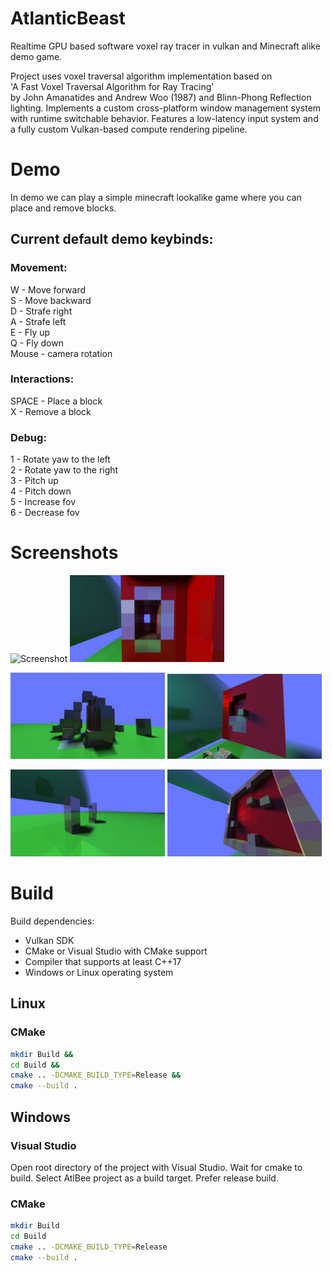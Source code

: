 # AtlanticBeast

Realtime GPU based software voxel ray tracer in vulkan and Minecraft alike demo game. <br>

Project uses voxel traversal algorithm implementation based on <br>
'A Fast Voxel Traversal Algorithm for Ray Tracing'<br>
by John Amanatides and Andrew Woo (1987) and Blinn-Phong Reflection lighting.
Implements a custom cross-platform window management system with runtime switchable behavior.
Features a low-latency input system and a fully custom Vulkan-based compute rendering pipeline.

# Demo

In demo we can play a simple minecraft lookalike game where you can place and remove blocks.

## Current default demo keybinds:

### Movement:
W - Move forward<br>
S - Move backward<br>
D - Strafe right<br>
A - Strafe left<br>
E - Fly up<br>
Q - Fly down<br>
Mouse - camera rotation<br>

### Interactions:
SPACE - Place a block<br>
X - Remove a block<br>

### Debug:
1 - Rotate yaw to the left<br>
2 - Rotate yaw to the right<br>
3 - Pitch up<br>
4 - Pitch down<br>
5 - Increase fov<br>
6 - Decrease fov<br>

# Screenshots
<p float="left">
  <img src="https://github.com/Im-Bee/AtlanticBeast/blob/master/Docs/DocScreen01.jpg?raw=true" alt="Screenshot" width="49%"/>
  <img src="https://github.com/Im-Bee/AtlanticBeast/blob/master/Docs/DocScreen02.jpg?raw=true" alt="Screenshot" width="49%"/>
</p>
<p float="left">
  <img src="https://github.com/Im-Bee/AtlanticBeast/blob/master/Docs/DocScreen03.jpg?raw=true" alt="Screenshot" width="49%"/>
  <img src="https://github.com/Im-Bee/AtlanticBeast/blob/master/Docs/readmeSrceenshot_6.jpg?raw=true" alt="Screenshot" width="49%"/>
</p>																
<p float="left">													
  <img src="https://github.com/Im-Bee/AtlanticBeast/blob/master/Docs/DocScreen05.jpg?raw=true" alt="Screenshot" width="49%"/>
  <img src="https://github.com/Im-Bee/AtlanticBeast/blob/master/Docs/DocScreen06.jpg?raw=true" alt="Screenshot" width="49%"/>
</p>

# Build

Build dependencies:
  - Vulkan SDK
  - CMake or Visual Studio with CMake support
  - Compiler that supports at least C++17
  - Windows or Linux operating system

## Linux

### CMake

``` sh
mkdir Build &&
cd Build &&
cmake .. -DCMAKE_BUILD_TYPE=Release &&
cmake --build .
```

## Windows

### Visual Studio 

Open root directory of the project with Visual Studio. Wait for cmake to build. Select AtlBee project as a build target.
Prefer release build.

### CMake

``` sh
mkdir Build
cd Build
cmake .. -DCMAKE_BUILD_TYPE=Release
cmake --build .
```



